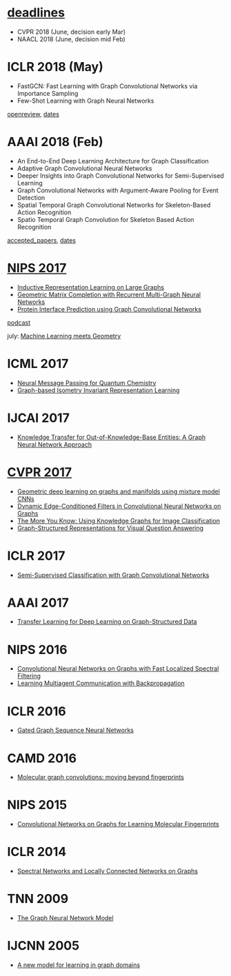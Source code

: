 # [deadlines](https://aideadlin.es/)

- CVPR 2018 (June, decision early Mar)
- NAACL 2018 (June, decision mid Feb)

# ICLR 2018 (May)
- FastGCN: Fast Learning with Graph Convolutional Networks via Importance Sampling
- Few-Shot Learning with Graph Neural Networks

[openreview](https://openreview.net/submissions?id=ICLR.cc/2018), [dates](http://www.iclr.cc/doku.php?id=ICLR2018:main&redirect=1)

# AAAI 2018 (Feb)
- An End-to-End Deep Learning Architecture for Graph Classification
- Adaptive Graph Convolutional Neural Networks
- Deeper Insights into Graph Convolutional Networks for Semi-Supervised Learning
- Graph Convolutional Networks with Argument-Aware Pooling for Event Detection
- Spatial Temporal Graph Convolutional Networks for Skeleton-Based Action Recognition
- Spatio Temporal Graph Convolution for Skeleton Based Action Recognition

[accepted_papers](https://aaai.org/Conferences/AAAI-18/wp-content/uploads/2017/12/AAAI-18-Accepted-Paper-List.Web_.pdf), [dates](https://aaai.org/Conferences/AAAI-18/calls-and-important-dates/)

# [NIPS 2017](https://www.youtube.com/watch?v=LvmjbXZyoP0)
- [Inductive Representation Learning on Large Graphs](https://github.com/naganandy/geometric-deep-learning-literature/blob/master/conference-journal-articles/graphsage_nips17/README.md)
- [Geometric Matrix Completion with Recurrent Multi-Graph Neural Networks](https://github.com/naganandy/geometric-deep-learning-literature/blob/master/conference-journal-articles/mgcnn_nips17/README.md)
- [Protein Interface Prediction using Graph Convolutional Networks](https://github.com/naganandy/geometric-deep-learning-literature/blob/master/conference-journal-articles/protein_gcn_nips17/README.md)

[podcast](https://www.youtube.com/watch?v=Qtgep2CEExY)

july: [Machine Learning meets Geometry](https://www.youtube.com/watch?v=pgomVDoEMrc)
# ICML 2017
- [Neural Message Passing for Quantum Chemistry](https://github.com/naganandy/geometric-deep-learning-literature/blob/master/conference-journal-articles/mpnn_icml17/README.md)
- [Graph-based Isometry Invariant Representation Learning](https://github.com/naganandy/geometric-deep-learning-literature/blob/master/conference-journal-articles/tigranet_icml17/README.md)

# IJCAI 2017
- [Knowledge Transfer for Out-of-Knowledge-Base Entities: A Graph Neural Network Approach](https://github.com/naganandy/geometric-deep-learning-literature/blob/master/conference-journal-articles/gnn_ookb_ijcai17/README.md)

# [CVPR 2017](https://youtu.be/8CenT_4HWyY?t=8816)
- [Geometric deep learning on graphs and manifolds using mixture model CNNs](https://github.com/naganandy/geometric-deep-learning-literature/blob/master/conference-journal-articles/monet_cvpr17/README.md)
- [Dynamic Edge-Conditioned Filters in Convolutional Neural Networks on Graphs](https://github.com/naganandy/geometric-deep-learning-literature/blob/master/conference-journal-articles/ecc_cvpr17/README.md)
- [The More You Know: Using Knowledge Graphs for Image Classification](https://github.com/naganandy/geometric-deep-learning-literature/blob/master/conference-journal-articles/gsnn_cvpr17/README.md)
- [Graph-Structured Representations for Visual Question Answering](https://github.com/naganandy/geometric-deep-learning-literature/blob/master/conference-journal-articles/graph_vqa_cvpr17/README.md)

# ICLR 2017
- [Semi-Supervised Classification with Graph Convolutional Networks](https://github.com/naganandy/geometric-deep-learning-literature/blob/master/conference-journal-articles/gcn_iclr17.md)

# AAAI 2017
- [Transfer Learning for Deep Learning on Graph-Structured Data](https://github.com/naganandy/geometric-deep-learning-literature/blob/master/conference-journal-articles/transfer_gcn_aaai17/README.md)

# NIPS 2016
- [Convolutional Neural Networks on Graphs with Fast Localized Spectral Filtering](https://github.com/naganandy/geometric-deep-learning-literature/blob/master/conference-journal-articles/gcn_nips16.md)
- [Learning Multiagent Communication with Backpropagation](https://github.com/naganandy/geometric-deep-learning-literature/blob/master/conference-journal-articles/commnet_nips16/README.md)

# ICLR 2016
- [Gated Graph Sequence Neural Networks](https://github.com/naganandy/geometric-deep-learning-literature/blob/master/conference-journal-articles/ggnn_iclr16.md)

# CAMD 2016
- [Molecular graph convolutions: moving beyond fingerprints](https://github.com/naganandy/geometric-deep-learning-literature/blob/master/conference-journal-articles/molecular_gcn_2016/README.md)

# NIPS 2015
- [Convolutional Networks on Graphs for Learning Molecular Fingerprints](https://github.com/naganandy/geometric-deep-learning-literature/blob/master/conference-journal-articles/graphcnn_nips15/README.md)

# ICLR 2014
- [Spectral Networks and Locally Connected Networks on Graphs](https://github.com/naganandy/geometric-deep-learning-literature/blob/master/conference-journal-articles/graphcnn_iclr14/README.md)

# TNN 2009
- [The Graph Neural Network Model](https://github.com/naganandy/geometric-deep-learning-literature/blob/master/conference-journal-articles/gnn_tnn09/README.md)

# IJCNN 2005
- [A new model for learning in graph domains](https://github.com/naganandy/geometric-deep-learning-literature/blob/master/conference-journal-articles/gnn_ijcnn05/README.md)
